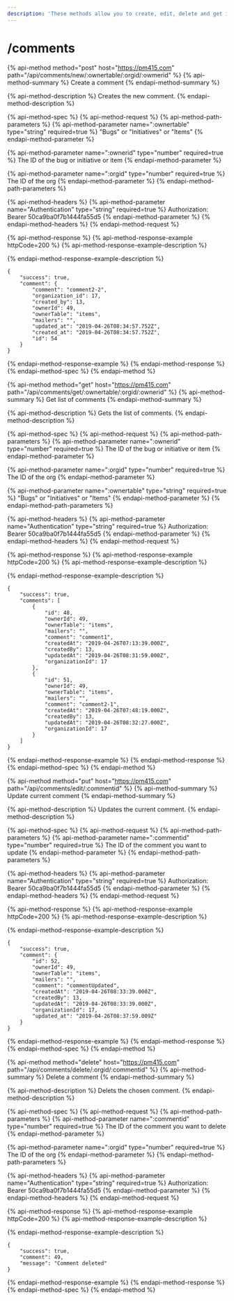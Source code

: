 ```yaml
---
description: 'These methods allow you to create, edit, delete and get info on comments.'
---
```


# /comments

{% api-method method="post" host="https://pm415.com" path="/api/comments/new/:ownertable/:orgid/:owmerid" %}
{% api-method-summary %}
Create a comment
{% endapi-method-summary %}

{% api-method-description %}
Creates the new comment. 
{% endapi-method-description %}

{% api-method-spec %}
{% api-method-request %}
{% api-method-path-parameters %}
{% api-method-parameter name=":ownertable" type="string" required=true %}
"Bugs" or "Initiatives" or "Items"
{% endapi-method-parameter %}

{% api-method-parameter name=":ownerid" type="number" required=true %}
The ID of the bug or initiative or item
{% endapi-method-parameter %}

{% api-method-parameter name=":orgid" type="number" required=true %}
The ID of the org
{% endapi-method-parameter %}
{% endapi-method-path-parameters %}

{% api-method-headers %}
{% api-method-parameter name="Authentication" type="string" required=true %}
Authorization: Bearer 50ca9ba0f7b1444fa55d5
{% endapi-method-parameter %}
{% endapi-method-headers %}
{% endapi-method-request %}

{% api-method-response %}
{% api-method-response-example httpCode=200 %}
{% api-method-response-example-description %}

{% endapi-method-response-example-description %}

```
{
    "success": true,
    "comment": {
        "comment": "comment2-2",
        "organization_id": 17,
        "created_by": 13,
        "ownerId": 49,
        "ownerTable": "items",
        "mailers": "",
        "updated_at": "2019-04-26T08:34:57.752Z",
        "created_at": "2019-04-26T08:34:57.752Z",
        "id": 54
    }
}
```
{% endapi-method-response-example %}
{% endapi-method-response %}
{% endapi-method-spec %}
{% endapi-method %}

{% api-method method="get" host="https://pm415.com" path="/api/comments/get/:ownertable/:orgid/:ownerid" %}
{% api-method-summary %}
Get list of comments
{% endapi-method-summary %}

{% api-method-description %}
Gets the list of comments.
{% endapi-method-description %}

{% api-method-spec %}
{% api-method-request %}
{% api-method-path-parameters %}
{% api-method-parameter name=":ownerid" type="number" required=true %}
The ID of the bug or initiative or item
{% endapi-method-parameter %}

{% api-method-parameter name=":orgid" type="number" required=true %}
The ID of the org
{% endapi-method-parameter %}

{% api-method-parameter name=":ownertable" type="string" required=true %}
"Bugs" or "Initiatives" or "Items"
{% endapi-method-parameter %}
{% endapi-method-path-parameters %}

{% api-method-headers %}
{% api-method-parameter name="Authentication" type="string" required=true %}
Authorization: Bearer 50ca9ba0f7b1444fa55d5
{% endapi-method-parameter %}
{% endapi-method-headers %}
{% endapi-method-request %}

{% api-method-response %}
{% api-method-response-example httpCode=200 %}
{% api-method-response-example-description %}

{% endapi-method-response-example-description %}

```
{
    "success": true,
    "comments": [
        {
            "id": 48,
            "ownerId": 49,
            "ownerTable": "items",
            "mailers": "",
            "comment": "comment1",
            "createdAt": "2019-04-26T07:13:39.000Z",
            "createdBy": 13,
            "updatedAt": "2019-04-26T08:31:59.000Z",
            "organizationId": 17
        },
        {
            "id": 51,
            "ownerId": 49,
            "ownerTable": "items",
            "mailers": "",
            "comment": "comment2-1",
            "createdAt": "2019-04-26T07:48:19.000Z",
            "createdBy": 13,
            "updatedAt": "2019-04-26T08:32:27.000Z",
            "organizationId": 17
        }
    ]
}
```
{% endapi-method-response-example %}
{% endapi-method-response %}
{% endapi-method-spec %}
{% endapi-method %}

{% api-method method="put" host="https://pm415.com" path="/api/comments/edit/:commentid" %}
{% api-method-summary %}
Update current comment
{% endapi-method-summary %}

{% api-method-description %}
Updates the current comment.
{% endapi-method-description %}

{% api-method-spec %}
{% api-method-request %}
{% api-method-path-parameters %}
{% api-method-parameter name=":commentid" type="number" required=true %}
The ID of the comment you want to update
{% endapi-method-parameter %}
{% endapi-method-path-parameters %}

{% api-method-headers %}
{% api-method-parameter name="Authentication" type="string" required=true %}
Authorization: Bearer 50ca9ba0f7b1444fa55d5
{% endapi-method-parameter %}
{% endapi-method-headers %}
{% endapi-method-request %}

{% api-method-response %}
{% api-method-response-example httpCode=200 %}
{% api-method-response-example-description %}

{% endapi-method-response-example-description %}

```
{
    "success": true,
    "comment": {
        "id": 52,
        "ownerId": 49,
        "ownerTable": "items",
        "mailers": "",
        "comment": "commentUpdated",
        "createdAt": "2019-04-26T08:33:39.000Z",
        "createdBy": 13,
        "updatedAt": "2019-04-26T08:33:39.000Z",
        "organizationId": 17,
        "updated_at": "2019-04-26T08:37:59.009Z"
    }
}
```
{% endapi-method-response-example %}
{% endapi-method-response %}
{% endapi-method-spec %}
{% endapi-method %}

{% api-method method="delete" host="https://pm415.com" path="/api/comments/delete/:orgid/:commentid" %}
{% api-method-summary %}
Delete a comment
{% endapi-method-summary %}

{% api-method-description %}
Delets the chosen comment.
{% endapi-method-description %}

{% api-method-spec %}
{% api-method-request %}
{% api-method-path-parameters %}
{% api-method-parameter name=":commentid" type="number" required=true %}
The ID of the comment you want to delete
{% endapi-method-parameter %}

{% api-method-parameter name=":orgid" type="number" required=true %}
The ID of the org
{% endapi-method-parameter %}
{% endapi-method-path-parameters %}

{% api-method-headers %}
{% api-method-parameter name="Authentication" type="string" required=true %}
Authorization: Bearer 50ca9ba0f7b1444fa55d5
{% endapi-method-parameter %}
{% endapi-method-headers %}
{% endapi-method-request %}

{% api-method-response %}
{% api-method-response-example httpCode=200 %}
{% api-method-response-example-description %}

{% endapi-method-response-example-description %}

```
{
    "success": true,
    "comment": 49,
    "message": "Comment deleted"
}
```
{% endapi-method-response-example %}
{% endapi-method-response %}
{% endapi-method-spec %}
{% endapi-method %}

